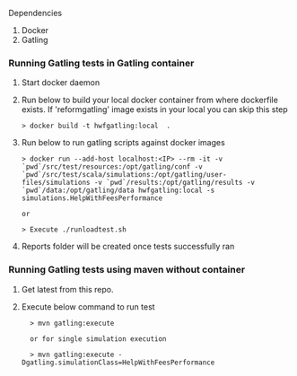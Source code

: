 Dependencies
1. Docker
2. Gatling 


### Running Gatling tests in Gatling container

1. Start docker daemon 
2. Run below to build your local docker container from where dockerfile exists.  If 'reformgatling' image exists in your local you can skip this step

    ```
    > docker build -t hwfgatling:local  .

    ```


3. Run below to run gatling scripts against docker images
    ```
   > docker run --add-host localhost:<IP> --rm -it -v `pwd`/src/test/resources:/opt/gatling/conf -v `pwd`/src/test/scala/simulations:/opt/gatling/user-files/simulations -v `pwd`/results:/opt/gatling/results -v `pwd`/data:/opt/gatling/data hwfgatling:local -s simulations.HelpWithFeesPerformance

   or

   > Execute ./runloadtest.sh

   ```
    
4. Reports folder will be created once tests successfully ran


### Running Gatling tests using maven without container

1. Get latest from this repo.

2. Execute below command to run test

    ```
      > mvn gatling:execute

      or for single simulation execution

      > mvn gatling:execute -Dgatling.simulationClass=HelpWithFeesPerformance

    ```